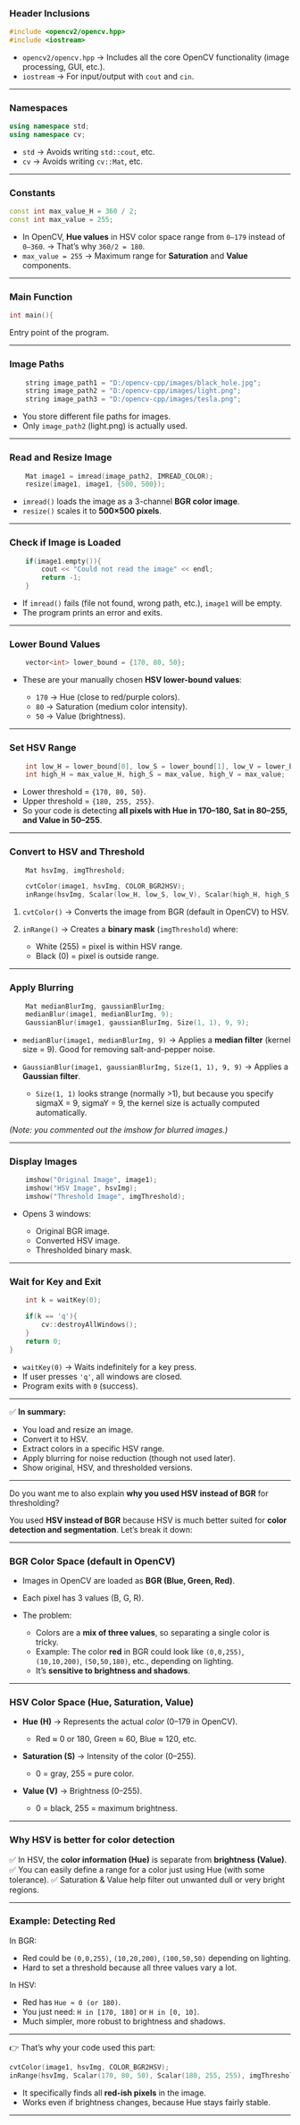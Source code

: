 ### **Header Inclusions**

```cpp
#include <opencv2/opencv.hpp>
#include <iostream>
```

* `opencv2/opencv.hpp` → Includes all the core OpenCV functionality (image processing, GUI, etc.).
* `iostream` → For input/output with `cout` and `cin`.

---

### **Namespaces**

```cpp
using namespace std;
using namespace cv;
```

* `std` → Avoids writing `std::cout`, etc.
* `cv` → Avoids writing `cv::Mat`, etc.

---

### **Constants**

```cpp
const int max_value_H = 360 / 2;
const int max_value = 255;
```

* In OpenCV, **Hue values** in HSV color space range from `0–179` instead of `0–360`.
  → That’s why `360/2 = 180`.
* `max_value = 255` → Maximum range for **Saturation** and **Value** components.

---

### **Main Function**

```cpp
int main(){
```

Entry point of the program.

---

### **Image Paths**

```cpp
    string image_path1 = "D:/opencv-cpp/images/black_hole.jpg";
    string image_path2 = "D:/opencv-cpp/images/light.png";
    string image_path3 = "D:/opencv-cpp/images/tesla.png";
```

* You store different file paths for images.
* Only `image_path2` (light.png) is actually used.

---

### **Read and Resize Image**

```cpp
    Mat image1 = imread(image_path2, IMREAD_COLOR);
    resize(image1, image1, {500, 500});
```

* `imread()` loads the image as a 3-channel **BGR color image**.
* `resize()` scales it to **500×500 pixels**.

---

### **Check if Image is Loaded**

```cpp
    if(image1.empty()){
        cout << "Could not read the image" << endl;
        return -1;
    }
```

* If `imread()` fails (file not found, wrong path, etc.), `image1` will be empty.
* The program prints an error and exits.

---

### **Lower Bound Values**

```cpp
    vector<int> lower_bound = {170, 80, 50};
```

* These are your manually chosen **HSV lower-bound values**:

  * `170` → Hue (close to red/purple colors).
  * `80` → Saturation (medium color intensity).
  * `50` → Value (brightness).

---

### **Set HSV Range**

```cpp
    int low_H = lower_bound[0], low_S = lower_bound[1], low_V = lower_bound[2];
    int high_H = max_value_H, high_S = max_value, high_V = max_value;
```

* Lower threshold = `{170, 80, 50}`.
* Upper threshold = `{180, 255, 255}`.
* So your code is detecting **all pixels with Hue in 170–180, Sat in 80–255, and Value in 50–255**.

---

### **Convert to HSV and Threshold**

```cpp
    Mat hsvImg, imgThreshold;

    cvtColor(image1, hsvImg, COLOR_BGR2HSV);
    inRange(hsvImg, Scalar(low_H, low_S, low_V), Scalar(high_H, high_S, high_V), imgThreshold);
```

1. `cvtColor()` → Converts the image from BGR (default in OpenCV) to HSV.
2. `inRange()` → Creates a **binary mask** (`imgThreshold`) where:

   * White (255) = pixel is within HSV range.
   * Black (0) = pixel is outside range.

---

### **Apply Blurring**

```cpp
    Mat medianBlurImg, gaussianBlurImg;
    medianBlur(image1, medianBlurImg, 9);
    GaussianBlur(image1, gaussianBlurImg, Size(1, 1), 9, 9);
```

* `medianBlur(image1, medianBlurImg, 9)` → Applies a **median filter** (kernel size = 9). Good for removing salt-and-pepper noise.
* `GaussianBlur(image1, gaussianBlurImg, Size(1, 1), 9, 9)` → Applies a **Gaussian filter**.

  * `Size(1, 1)` looks strange (normally >1), but because you specify sigmaX = 9, sigmaY = 9, the kernel size is actually computed automatically.

*(Note: you commented out the imshow for blurred images.)*

---

### **Display Images**

```cpp
    imshow("Original Image", image1);
    imshow("HSV Image", hsvImg);
    imshow("Threshold Image", imgThreshold);
```

* Opens 3 windows:

  * Original BGR image.
  * Converted HSV image.
  * Thresholded binary mask.

---

### **Wait for Key and Exit**

```cpp
    int k = waitKey(0);

    if(k == 'q'){
        cv::destroyAllWindows();
    }
    return 0;
}
```

* `waitKey(0)` → Waits indefinitely for a key press.
* If user presses `'q'`, all windows are closed.
* Program exits with `0` (success).

---

✅ **In summary:**

* You load and resize an image.
* Convert it to HSV.
* Extract colors in a specific HSV range.
* Apply blurring for noise reduction (though not used later).
* Show original, HSV, and thresholded versions.

---

Do you want me to also explain **why you used HSV instead of BGR** for thresholding?

You used **HSV instead of BGR** because HSV is much better suited for **color detection and segmentation**. Let’s break it down:

---

### **BGR Color Space (default in OpenCV)**

* Images in OpenCV are loaded as **BGR (Blue, Green, Red)**.
* Each pixel has 3 values (B, G, R).
* The problem:

  * Colors are a **mix of three values**, so separating a single color is tricky.
  * Example: The color **red** in BGR could look like `(0,0,255)`, `(10,10,200)`, `(50,50,180)`, etc., depending on lighting.
  * It’s **sensitive to brightness and shadows**.

---

### **HSV Color Space (Hue, Saturation, Value)**

* **Hue (H)** → Represents the actual *color* (0–179 in OpenCV).

  * Red ≈ 0 or 180, Green ≈ 60, Blue ≈ 120, etc.
* **Saturation (S)** → Intensity of the color (0–255).

  * 0 = gray, 255 = pure color.
* **Value (V)** → Brightness (0–255).

  * 0 = black, 255 = maximum brightness.

---

### **Why HSV is better for color detection**

✅ In HSV, the **color information (Hue)** is separate from **brightness (Value)**.
✅ You can easily define a range for a color just using Hue (with some tolerance).
✅ Saturation & Value help filter out unwanted dull or very bright regions.

---

### **Example: Detecting Red**

In BGR:

* Red could be `(0,0,255)`, `(10,20,200)`, `(100,50,50)` depending on lighting.
* Hard to set a threshold because all three values vary a lot.

In HSV:

* Red has `Hue ≈ 0 (or 180)`.
* You just need: `H in [170, 180]` or `H in [0, 10]`.
* Much simpler, more robust to brightness and shadows.

---

👉 That’s why your code used this part:

```cpp
cvtColor(image1, hsvImg, COLOR_BGR2HSV);
inRange(hsvImg, Scalar(170, 80, 50), Scalar(180, 255, 255), imgThreshold);
```

* It specifically finds all **red-ish pixels** in the image.
* Works even if brightness changes, because Hue stays fairly stable.

---